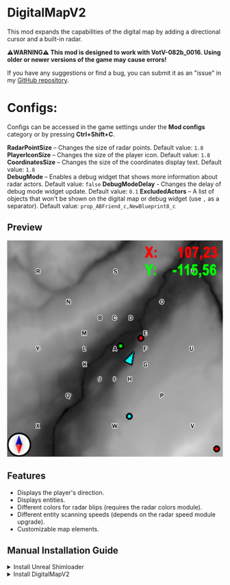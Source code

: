 # DigitalMapV2  
This mod expands the capabilities of the digital map by adding a directional cursor and a built-in radar.  

**⚠️WARNING⚠️ This mod is designed to work with VotV-082b_0016. Using older or newer versions of the game may cause errors!**  

If you have any suggestions or find a bug, you can submit it as an "issue" in my [GitHub repository](https://github.com/Acitulen/DigitalMapV2).

# Configs:
Configs can be accessed in the game settings under the **Mod configs** category or by pressing **Ctrl+Shift+C**.

**RadarPointSize** – Changes the size of radar points. Default value: `1.8`  
**PlayerIconSize** – Changes the size of the player icon. Default value: `1.8`  
**CoordinatesSize** – Changes the size of the coordinates display text. Default value: `1.8`  
**DebugMode** – Enables a debug widget that shows more information about radar actors. Default value: `false` 
**DebugModeDelay** - Changes the delay of debug mode widget update. Default value: `0.1` 
**ExcludedActors** – A list of objects that won't be shown on the digital map or debug widget (use `,` as a separator). Default value: `prop_ABFriend_c,NewBlueprint8_c`  


## Preview  
![Preview](https://github.com/Acitulen/DigitalMapV2/blob/main/Preview_1.3.0.png?raw=true)  

## Features  
- Displays the player's direction.  
- Displays entities.  
- Different colors for radar blips (requires the radar colors module).  
- Different entity scanning speeds (depends on the radar speed module upgrade).  
- Customizable map elements.  

## Manual Installation Guide  

<details>  
<summary>Install Unreal Shimloader</summary>  

1. Copy `dwmapi.dll` into the `GAME/Binaries/Win64` directory. The new path should be `GAME/Binaries/Win64/dwmapi.dll`.  
2. Copy the contents of the `UE4SS` folder from the package into `GAME/Binaries/Win64`.  

`GAME/Binaries/Win64` should now contain the following *new* files and folders:  
- `GAME-Win64-Shipping.exe`  
- `ue4ss.dll`  
- `UE4SS-settings.ini`  
- `dwmapi.dll` ← *This is the Unreal Shimloader binary. It will load UE4SS for you.*  
- `Mods/`  
</details>  

<details>  
<summary>Install DigitalMapV2</summary>  

1. Copy `DigitalMapV2.pak` from the `pak` folder to the `GAME/Content/Paks/LogicMods` directory.  
2. Copy the contents of the `mod` folder to `GAME/Binaries/Win64/Mods/Acitulen-DigitalMapV2`.  
   *You have to create the `Acitulen-DigitalMapV2` folder manually.  
</details>
